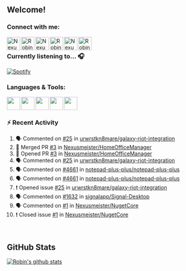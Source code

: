 
<!-- Allgemeine Notizen
	Die Icons sind unter diesen beiden Links zu finden:
	GitHub Repo: https://github.com/simple-icons/simple-icons
		> raw.githubusercontent ist erreichbar über Kontextmenü auf Bild und "Bild in neuem Tab öffnen"
	Simple Icons: https://cdn.jsdelivr.net/npm/simple-icons@3/icons/
 -->


## Welcome!

### Connect with me:
[<img align="left" alt="Nexusmeister | Twitter" width="35px" src="https://cdn.jsdelivr.net/npm/simple-icons@v3/icons/twitter.svg" />][twitter]
[<img align="left" alt="Robin Kaltenbach | Xing" width="35px" src="https://cdn.jsdelivr.net/npm/simple-icons@3.13.0/icons/xing.svg" />][xing]
[<img align="left" alt="Nexusmeister | Twitch" width="35px" src="https://simpleicons.org/icons/twitch.svg" />][twitch]
[<img align="left" alt="Robin Kaltenbach | Stack Overflow" width="35px" src="https://cdn.jsdelivr.net/npm/simple-icons@3.13.0/icons/stackoverflow.svg" />][stackOverflow]
[<img align="left" alt="Nexusmeister | Steam" width="35px" src="https://cdn.jsdelivr.net/npm/simple-icons@3.13.0/icons/steam.svg" />][steam]
[<img align="left" alt="Robin Kaltenbach | LinkedIn" width="35px" src="https://cdn.jsdelivr.net/npm/simple-icons@3.13.0/icons/linkedin.svg" />][linkedIn]


<br />

### Currently listening to... 🎧

[![Spotify](https://spotify-now-playing.nexusmeister.vercel.app/api/spotify)](https://open.spotify.com/user/xkaltix?si=h_gYbj2sTlamJW9soY9fnQ)

### Languages & Tools:

<img width="35px" align="left" src="https://raw.githubusercontent.com/simple-icons/simple-icons/develop/icons/dotnet.svg" />
<img width="35px" align="left" src="https://raw.githubusercontent.com/simple-icons/simple-icons/develop/icons/csharp.svg" />
<img width="35px" align="left" src="https://raw.githubusercontent.com/simple-icons/simple-icons/develop/icons/visualstudio.svg" />
<img width="35px" align="left" src="https://raw.githubusercontent.com/simple-icons/simple-icons/develop/icons/microsoftsqlserver.svg" />
<img width="35px" align="left" src="https://raw.githubusercontent.com/simple-icons/simple-icons/develop/icons/xamarin.svg" />

<br/>
<br/>

### :zap: Recent Activity
<!--START_SECTION:activity-->
1. 🗣 Commented on [#25](https://github.com/urwrstkn8mare/galaxy-riot-integration/issues/25) in [urwrstkn8mare/galaxy-riot-integration](https://github.com/urwrstkn8mare/galaxy-riot-integration)
2. 🎉 Merged PR [#3](https://github.com/Nexusmeister/HomeOfficeManager/pull/3) in [Nexusmeister/HomeOfficeManager](https://github.com/Nexusmeister/HomeOfficeManager)
3. 💪 Opened PR [#3](https://github.com/Nexusmeister/HomeOfficeManager/pull/3) in [Nexusmeister/HomeOfficeManager](https://github.com/Nexusmeister/HomeOfficeManager)
4. 🗣 Commented on [#25](https://github.com/urwrstkn8mare/galaxy-riot-integration/issues/25) in [urwrstkn8mare/galaxy-riot-integration](https://github.com/urwrstkn8mare/galaxy-riot-integration)
5. 🗣 Commented on [#4661](https://github.com/notepad-plus-plus/notepad-plus-plus/issues/4661) in [notepad-plus-plus/notepad-plus-plus](https://github.com/notepad-plus-plus/notepad-plus-plus)
6. 🗣 Commented on [#4661](https://github.com/notepad-plus-plus/notepad-plus-plus/issues/4661) in [notepad-plus-plus/notepad-plus-plus](https://github.com/notepad-plus-plus/notepad-plus-plus)
7. ❗️ Opened issue [#25](https://github.com/urwrstkn8mare/galaxy-riot-integration/issues/25) in [urwrstkn8mare/galaxy-riot-integration](https://github.com/urwrstkn8mare/galaxy-riot-integration)
8. 🗣 Commented on [#1632](https://github.com/signalapp/Signal-Desktop/issues/1632) in [signalapp/Signal-Desktop](https://github.com/signalapp/Signal-Desktop)
9. 🗣 Commented on [#1](https://github.com/Nexusmeister/NugetCore/issues/1) in [Nexusmeister/NugetCore](https://github.com/Nexusmeister/NugetCore)
10. ❗️ Closed issue [#1](https://github.com/Nexusmeister/NugetCore/issues/1) in [Nexusmeister/NugetCore](https://github.com/Nexusmeister/NugetCore)
<!--END_SECTION:activity-->
 
 <br/>

## GitHub Stats
[![Robin's github stats](https://github-readme-stats.vercel.app/api?username=nexusmeister&count_private=true&show_icons=true&theme=dark)](https://github.com/anuraghazra/github-readme-stats)

[twitter]: https://twitter.com/nexxusmeister
[xing]: https://www.xing.com/profile/Robin_Kaltenbach3
[twitch]: https://www.twitch.tv/nexusmeister
[stackOverflow]: https://stackoverflow.com/users/10840553/robin-kaltenbach
[steam]: https://steamcommunity.com/id/nexusmeister
[linkedIn]: https://www.linkedin.com/in/robin-kaltenbach-607445227/